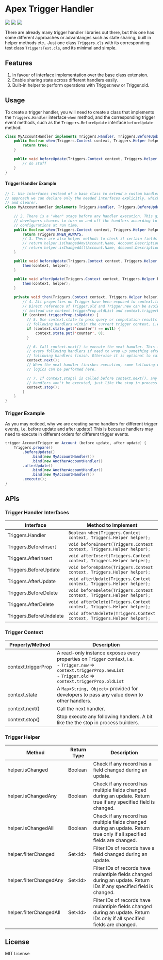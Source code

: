 # Apex Trigger Handler

![](https://img.shields.io/badge/version-1.0.0-brightgreen.svg) ![](https://img.shields.io/badge/build-passing-brightgreen.svg) ![](https://img.shields.io/badge/coverage-100%25-brightgreen.svg)

There are already many trigger handler libraries out there, but this one has some different approaches or advantanges such as state sharing, built in helper methods etc.. Just one class `Triggers.cls` with its corresponding test class `TriggersTest.cls`, and its minimal and simple.

## Features

1. In favour of interface implementation over the base class extension.
2. Enable sharing state across different handlers easily.
3. Built-in helper to perform operations with Trigger.new or Trigger.old.

## Usage

To create a trigger handler, you will need to create a class that implements the `Triggers.Handler` interface `when` method, and the corresponding trigger event methods, such as the `Triggers.BeforeUpdate` interface `beforeUpdate` method. 

```java
class MyAccountHandler implements Triggers.Handler, Triggers.BeforeUpdate { 
    public Boolean when(Triggers.Context context, Triggers.Helper helper) {
        return true;
    }
  
    public void beforeUpdate(Triggers.Context context, Triggers.Helper helper) {
        // do stuff
    }
}
```

#### Trigger Handler Example

```java
// 1. Use interfaces instead of a base class to extend a custom handler. With interface 
// approach we can declare only the needed interfaces explicitly, which is much cleaner 
// and clearer.
class MyAccountHandler implements Triggers.Handler, Triggers.BeforeUpdate, Triggers.AfterUpdate {
  
    // 2. There is a "when" stage before any handler execution. This gives 
    // developers chances to turn on and off the handlers according to 
    // configurations at run time. 
    public Boolean when(Triggers.Context context, Triggers.Helper helper) {
        return Triggers.WHEN_ALWAYS;
        // 3. There are also helper methods to check if certain fields have changes
        // return helper.isChangedAny(Account.Name, Account.Description);
        // return helper.isChangedAll(Account.Name, Account.Description);
    }

    public void beforeUpdate(Triggers.Context context, Triggers.Helper helper) {
        then(context, helper);
    }
  
    public void afterUpdate(Triggers.Context context, Triggers.Helper helper) {
        then(context, helper);
    }
  
    private void then(Triggers.Context context, Triggers.Helper helper) {
        // 4. All properties on Trigger have been exposed to context.triggerProp. 
      	// Direct reference of Trigger.old and Trigger.new can be avoided, 
        // instead use context.triggerProp.oldList and context.triggerProp.newList.
        if (context.triggerProp.isUpdate) {
          // 5. Use context.state to pass query or computation results down to all 
          // following handlers within the current trigger context, i.e. before update.
          if (context.state.get('counter') == null) {
              context.state.put('counter', 0);
          }
          
          // 6. Call context.next() to execute the next handler. This is required for
          // every following handlers if need to wrap up something after all the 
          // following handlers finish. Otherwise it is optional to call.
          context.next();
          // When the next handler finishes execution, some following up 
          // logics can be performed here.
          
          // 7. If context.stop() is called before context.next(), any following 
          // handlers won't be executed, just like the stop in process builder.
          context.stop();
        }
    }
}
```

### Trigger Example

As you may noticed, why we are creating same handlers for different trigger events, i.e. before update and after update? This is because handlers may need to execute in different orders for different trigger events.

```java
trigger AccountTrigger on Account (before update, after update) {
    Triggers.prepare()
        .beforeUpdate()
            .bind(new MyAccountHandler())
            .bind(new AnotherAccountHandler()
        .afterUpdate()
            .bind(new AnotherAccountHandler()
            .bind(new MyAccountHandler())
        .execute();
}
```

## APIs

### Trigger Handler Interfaces

| Interface               | Method to Implement                                          |
| ----------------------- | ------------------------------------------------------------ |
| Triggers.Handler        | `Boolean when(Triggers.Context context, Triggers.Helper helper);` |
| Triggers.BeforeInsert   | `void beforeInsert(Triggers.Context context, Triggers.Helper helper);` |
| Triggers.AfterInsert    | `void afterInsert(Triggers.Context context, Triggers.Helper helper);` |
| Triggers.BeforeUpdate   | `void beforeUpdate(Triggers.Context context, Triggers.Helper helper);` |
| Triggers.AfterUpdate    | `void afterUpdate(Triggers.Context context, Triggers.Helper helper);` |
| Triggers.BeforeDelete   | `void beforeDelete(Triggers.Context context, Triggers.Helper helper);` |
| Triggers.AfterDelete    | `void afterDelete(Triggers.Context context, Triggers.Helper helper);` |
| Triggers.BeforeUndelete | `void afterUndelete(Triggers.Context context, Triggers.Helper helper);` |

### Trigger Context

| Property/Method     | Description                                                  |
| ------------------- | ------------------------------------------------------------ |
| context.triggerProp | A read-only instance exposes every properties on `Trigger` context, i.e. <br/>   - `Trigger.new` => `context.triggerProp.newList`<br/>   - `Trigger.old` => `context.triggerProp.oldList` |
| context.state       | A `Map<String, Object>` provided for developers to pass any value down to other handlers. |
| context.next()      | Call the next handler.                                       |
| context.stop()      | Stop execute any following handlers. A bit like the the stop in process builders. |

### Trigger Helper

| Method                  | Return Type | Description                                                  |
| ----------------------- | ----------- | ------------------------------------------------------------ |
| helper.isChanged        | Boolean     | Check if any record has a field changed during an update.    |
| helper.isChangedAny     | Boolean     | Check if any record has multiple fields changed during an update. Return true if any specified field is changed. |
| helper.isChangedAll     | Boolean     | Check if any record has multiple fields changed during an update. Return true only if all specified fields are changed. |
| helper.filterChanged    | Set\<Id\>   | Filter IDs of records have a field changed during an update. |
| helper.filterChangedAny | Set\<Id\>   | Filter IDs of records have mulantiple fields changed during an update. Return IDs if any specified field is changed. |
| helper.filterChangedAll | Set\<Id\>   | Filter IDs of records have mulantiple fields changed during an update. Return IDs only if all specified fields are changed. |

## License

MIT License